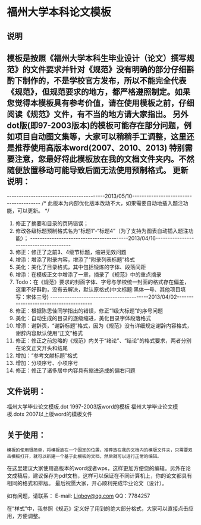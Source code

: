 福州大学本科论文模板
============

说明
------------------------
模板是按照《福州大学本科生毕业设计（论文）撰写规范》的文件要求并针对《规范》没有明确的部分仔细斟酌下制作的，不是学校官方发布，所以不能完全代表《规范》，但规范要求的地方，都严格遵照制定。如果您觉得本模板具有参考价值，请在使用模板之前，仔细阅读《规范》文件，有不当的地方请大家指出。
另外dot版(即97-2003版本)的模板可能存在部分问题，例如项目自动图文集等，大家可以稍稍手工调整，这里还是推荐使用高版本word(2007、2010、2013)
特别需要注意，您最好将此模板放在我的文档文件夹内。不然随便放置移动可能导致后面无法使用预制格式。
更新说明：
--------------------------
-----------------------------------------2013/05/10---------------------------------------
/* 此版本为内部优化版本改动不大，如果需要自动地插入题注功能，可以更新。 */

1.  修正了摘要和目录的页码错误；
2.  修改各级标题预制格式名为“标题1”-“标题4”（为了支持为图表自动插入题注功能）；
-----------------------------------------2013/04/16---------------------------------------
1.	修正：修正了之前3、4级节标题，缩进无效问题
2.	增添：增添了附录内容，增添了“附录列表标题”格式
3.	美化：美化了目录格式，其中包括锻炼的字体、段落间距
4.	增添：在模板正文中增添了一章，摘录了《规范》中的重点摘录
5.	Todo：在《规范》要求的封面字体、字号与学校统一封面的格式存在偏差，这里不好斟酌，没有去解决，默认原格式(中文标题:黑体一号、其他项目填写：宋体三号)
-----------------------------------------2013/04/02---------------------------------------
1.	修正：根据陈思佳同学指出的错误，修正“1级大标题”的序号问题
2.	美化：自动生成的目录的逐级缩进，美化目录字体段落格式
3.	增添：谢辞页，“谢辞标题”格式，因为《规范》没有详细规定谢辞内容格式，谢辞内容默认使用“正文”格式
4.	修正：修正之前忽略的《规范》内关于“绪论”、“结论”的格式要求，两者分别在论文正文开头和结尾
5.	增加：“参考文献标题”格式
6.	增加：分项序号、小项序号
7.	修正：修正了诸多居中内容具有缩进造成的偏右问题



文件说明：
---------------------
福州大学毕业论文模板.dot	1997-2003版word的模板
福州大学毕业论文模板.dotx	2007以上版word的模板文件
    
关于使用：
----------------------
	模板的使用很简单，将模板放在一个固定的位置，推荐放在我的文档内的模版文件夹，只需要双击模板打开，就可以新建一个基于此模板的文档，然后就可以进行正常的编辑。
在这里建议大家使用高版本的word或者wps，这样更加方便您的编辑。另外在论文成稿后，建议保存为pdf文档，这样可以保证在不同计算机上，你的论文都具有相同的格式和排版。
最后祝愿大家，开心顺利完成毕业论文（设计）。

如有问题，请联系：
		E-mail: Ligboy@qq.com	QQ：7784257
 
在“样式”中，我参照《规范》定义好了用到的绝大部分格式，大家可以直接点击应用，方便调整。


